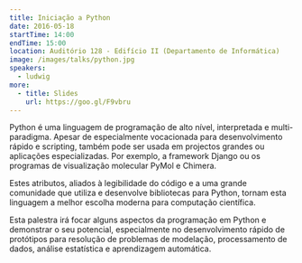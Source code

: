 ```yaml
---
title: Iniciação a Python
date: 2016-05-18
startTime: 14:00
endTime: 15:00
location: Auditório 128 - Edifício II (Departamento de Informática)
image: /images/talks/python.jpg
speakers:
  - ludwig
more:
  - title: Slides
    url: https://goo.gl/F9vbru
---
```


Python é uma linguagem de programação de alto nível, interpretada e multi-paradigma. Apesar de especialmente vocacionada para desenvolvimento rápido e scripting, também pode ser usada em projectos grandes ou aplicações especializadas. Por exemplo, a framework Django ou os programas de visualização molecular PyMol e Chimera.

Estes atributos, aliados à legibilidade do código e a uma grande comunidade que utiliza e desenvolve bibliotecas para Python, tornam esta linguagem a melhor escolha moderna para computação científica.

Esta palestra irá focar alguns aspectos da programação em Python e demonstrar o seu potencial, especialmente no desenvolvimento rápido de protótipos para resolução de problemas de modelação, processamento de dados, análise estatística e aprendizagem automática.
